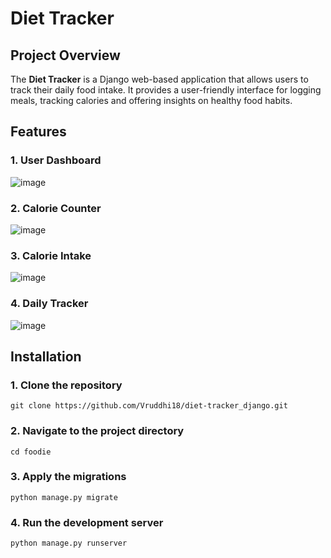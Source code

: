 # Diet Tracker

## Project Overview
The **Diet Tracker**  is a Django web-based application that allows users to track their daily food intake. It provides a user-friendly interface for logging meals, tracking calories and offering 
insights on healthy food habits.

## Features
### 1. User Dashboard
![image](https://github.com/user-attachments/assets/d031defe-9194-4c58-b644-577a8362035f)

### 2. Calorie Counter
![image](https://github.com/user-attachments/assets/9c5c8635-a027-4f12-92e0-12663767236a)

### 3. Calorie Intake
![image](https://github.com/user-attachments/assets/ae68f501-f32e-45d9-abbd-a0048e50c6bd)

### 4. Daily Tracker
![image](https://github.com/user-attachments/assets/95ee093d-4b93-4033-8250-1680d990d7d7)

## Installation
### 1. Clone the repository
``` git clone https://github.com/Vruddhi18/diet-tracker_django.git ```
### 2. Navigate to the project directory
``` cd foodie ```
### 3. Apply the migrations
``` python manage.py migrate ```

### 4. Run the development server
``` python manage.py runserver ```

